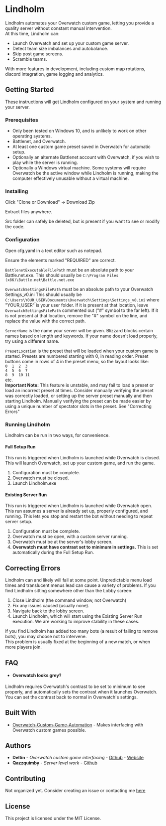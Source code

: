 # Lindholm

Lindholm automates your Overwatch custom game, letting you provide a quality server without constant manual intervention.  
At this time, Lindholm can:
- Launch Overwatch and set up your custom game server.
- Detect team size imbalances and autobalance.
- Skip post game screens.
- Scramble teams.  

With more features in development, including custom map rotations, discord integration, game logging and analytics.

## Getting Started

These instructions will get Lindholm configured on your system and running your server.

### Prerequisites

- Only been tested on Windows 10, and is unlikely to work on other operating systems.
- Battlenet, and Overwatch.
- At least one custom game preset saved in Overwatch for automatic setup.
- Optionally an alternate Battlenet account with Overwatch, if you wish to play while the server is running.
- Optionally a Windows virtual machine. Some systems will require Overwatch be the active window while Lindholm is running, making the computer effectively unusable without a virtual machine.

### Installing

Click "Clone or Download" -> Download Zip  

Extract files anywhere.

Src folder can safely be deleted, but is present if you want to see or modify the code.

### Configuration

Open cfg.yaml in a text editor such as notepad.

Ensure the elements marked "REQUIRED" are correct.

```BattlenetExecutableFilePath``` must be an absolute path to your Battle.net.exe.
This should usually be ```C:\Program Files (x86)\Battle.net\Battle.net.exe```

```OverwatchSettingsFilePath``` must be an absolute path to your Overwatch Settings_v0.ini
This should usually be ```C:\Users\YOUR_USER\Documents\Overwatch\Settings\Settings_v0.ini``` where "YOUR_USER" is your user folder.
If it is present at that location, leave ```OverwatchSettingsFilePath``` commented out ("#" symbol to the far left).
If it is not present at that location, remove the "#" symbol on the line, and replace the value with the correct path.

```ServerName``` is the name your server will be given. 
Blizzard blocks certain names based on length and keywords. If your name doesn't load properly, try using a different name.

```PresetLocation``` is the preset that will be loaded when your custom game is started.
Presets are numbered starting with 0, in reading order.
Preset buttons come in rows of 4 in the preset menu, so the layout looks like:  
```0  1  2  3```  
```4  5  6  7```  
```8  9  10 11```  
etc.  
**Important Note:** This feature is unstable, and may fail to load a preset or load an incorrect preset at times. 
Consider manually verifying the preset was correctly loaded, or setting up the server preset manually and then starting Lindholm.
Manually verifying the preset can be made easier by using a unique number of spectator slots in the preset.
See "Correcting Errors"

### Running Lindholm

Lindholm can be run in two ways, for convenience.

#### Full Setup Run

This run is triggered when Lindholm is launched while Overwatch is closed.
This will launch Overwatch, set up your custom game, and run the game.
1. Configuration must be complete.  
2. Overwatch must be closed.  
3. Launch Lindholm.exe

#### Existing Server Run

This run is triggered when Lindholm is launched while Overwatch open.
This run assumes a server is already set up, properly configured, and running.
This lets you stop and restart the bot without needing to repeat server setup.

1. Configuration must be complete.
2. Overwatch must be open, with a custom server running.
3. Overwatch must be at the server's lobby screen.
3. **Overwatch must have contrast set to minimum in settings.** This is set automatically during the Full Setup Run.


## Correcting Errors

Lindholm can and likely will fail at some point. Unpredictable menu load times and translucent menus lead can cause a variety of problems.
If you find Lindholm sitting somewhere other than the Lobby screen: 
1. Close Lindholm (the command window, not Overwatch)
2. Fix any issues caused (usually none).
3. Navigate back to the lobby screen.
4. Launch Lindholm, which will start using the Existing Server Run execution.
We are working to improve stability in these cases.

If you find Lindholm has added too many bots (a result of failing to remove bots), you may choose not to intervene.  
This problem is usually fixed at the beginning of a new match, or when more players join.

## FAQ

- #### Overwatch looks grey?  
Lindholm requires Overwatch's contrast to be set to minimum to see properly, and automatically sets the contrast when it launches Overwatch.  
You can set the contrast back to normal in Overwatch's settings.

## Built With

* [Overwatch-Custom-Game-Automation](https://github.com/ItsDeltin/Overwatch-Custom-Game-Automation) - Makes interfacing with Overwatch custom games possible.

## Authors

* **Deltin** - *Overwatch custom game interfacing* - [Github](https://github.com/ItsDeltin) - [Website](https://www.abyxa.net/)
* **Qazzquimby** - *Server level work* - [Github](https://github.com/Qazzquimby)

## Contributing

Not organized yet. Consider creating an issue or contacting me [here](https://discord.gg/XdfYVr9)


## License

This project is licensed under the MIT License.
